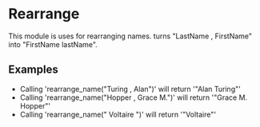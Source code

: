 Rearrange
=========

This module is uses for rearranging names.
turns "LastName , FirstName" into "FirstName lastName".

## Examples

 * Calling 'rearrange_name("Turing , Alan")' will return '"Alan Turing"'
 * Calling 'rearrange_name("Hopper , Grace M.")' will return '"Grace M. Hopper"'
 * Calling 'rearrange_name(" Voltaire ")' will return '"Voltaire"'
